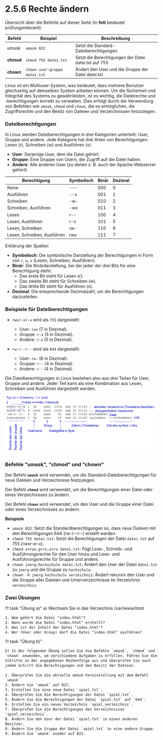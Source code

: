# 2.5.6 Rechte ändern

Übersicht über die Befehle auf dieser Seite  (in **fett** bedeutet prüfungsrelevant):

| Befehl | Beispiel | Beschreibung |
|--------|----------|--------------|
| umask  | `umask 022` | Setzt die Standard-Dateiberechtigungen |
| **chmod**  | `chmod 755 datei.txt` | Setzt die Berechtigungen der Datei datei.txt auf 755 |
| **chown**  | `chown user:gruppe datei.txt` | Ändert den User und die Gruppe der Datei datei.txt |

Linux ist ein Multiuser-System, was bedeutet, dass mehrere Benutzer gleichzeitig auf demselben System arbeiten können. Um die Sicherheit und Integrität des Systems zu gewährleisten, ist es wichtig, die Dateirechte und -berechtigungen korrekt zu verwalten. Dies erfolgt durch die Verwendung von Befehlen wie `umask`, `chmod` und `chown`, die es ermöglichen, die Zugriffsrechte und den Besitz von Dateien und Verzeichnissen festzulegen.

### Dateiberechtigungen

In Linux werden Dateiberechtigungen in drei Kategorien unterteilt: User, Gruppe und andere. Jede Kategorie hat drei Arten von Berechtigungen: Lesen (r), Schreiben (w) und Ausführen (x).

- **User**: Derjenige User, dem die Datei gehört.
- **Gruppe**: Eine Gruppe von Usern, die Zugriff auf die Datei haben.
- **Andere**: Alle anderen User (zu denen z. B. auch der Apache-Webserver gehört)


| Berechtigung | Symbolisch | Binär | Dezimal |
|--------------|------------|-------|---------|
| Keine        | ---        | 000   | 0       |
| Ausführen    | --x        | 001   | 1       |
| Schreiben    | -w-        | 010   | 2       |
| Schreiben, Ausführen | -wx | 011   | 3       |
| Lesen        | r--        | 100   | 4       |
| Lesen, Ausführen | r-x    | 101   | 5       |
| Lesen, Schreiben | rw-    | 110   | 6       |
| Lesen, Schreiben, Ausführen | rwx | 111   | 7       |

Erklärung der Spalten

- **Symbolisch**: Die symbolische Darstellung der Berechtigungen in Form von `r`, `w`, `x` (Lesen, Schreiben, Ausführen).
- **Binär**: Die Binärdarstellung, bei der jeder der drei Bits für eine Berechtigung steht:
  - Das erste Bit steht für Lesen (r).
  - Das zweite Bit steht für Schreiben (w).
  - Das dritte Bit steht für Ausführen (x).
- **Dezimal**: Die entsprechende Dezimalzahl, um die Berechtigungen darzustellen. 

### Beispiele für Dateiberechtigungen

- `rwxr-xr-x` wird als `755` dargestellt:
    - User: `rwx` (7 in Dezimal).
    - Gruppe: `r-x` (5 in Dezimal).
    - Andere: `r-x` (5 in Dezimal).

- `rw-r--r--` wird als `644` dargestellt:
    - User: `rw-` (6 in Dezimal).
    - Gruppe: `r--` (4 in Dezimal).
    - Andere: `r--` (4 in Dezimal).

Die Dateiberechtigungen in Linux bestehen also aus drei Teilen für User, Gruppe und andere. Jeder Teil kann als eine Kombination aus Lesen, Schreiben und Ausführen dargestellt werden. 

![Linux Rechte](./media/linux-Rechte.png)

### Befehle "**umask**", "**chmod**" und "**chown**"

Der Befehl **`umask`** wird verwendet, um die Standard-Dateiberechtigungen für neue Dateien und Verzeichnisse festzulegen. 

Der Befehl **`chmod`** wird verwendet, um die Berechtigungen einer Datei oder eines Verzeichnisses zu ändern.

Der Befehl **`chown`** wird verwendet, um den User und die Gruppe einer Datei oder eines Verzeichnisses zu ändern.

**Beispiele**

- `umask 022`: Setzt die Standardberechtigungen so, dass neue Dateien mit den Berechtigungen 644 (rw-r--r--) erstellt werden.
- `chmod 755 datei.txt`: Setzt die Berechtigungen der Datei `datei.txt` auf 755 (rwxr-xr-x).
- `chmod u+rwx,g+rx,o+rx datei.txt`: Fügt Lese-, Schreib- und Ausführungsrechte für den User hinzu und Lese- und Ausführungsrechte für Gruppe und andere.
- `chown joerg:hochschule datei.txt`: Ändert den User der Datei `datei.txt` zu `joerg` und die Gruppe zu `hochschule`.
- `chown -R joerg:hochschule verzeichnis`: Ändert rekursiv den User und die Gruppe aller Dateien und Unterverzeichnisse im Verzeichnis `verzeichnis`.


### Zwei Übungen

!!! task "Übung a)"
    a) Wechseln Sie in das Verzeichnis /var/www/html

    1. Wem gehört die Datei "index.html"?
    2. Wann wurde die Datei "index.html" erstellt?
    3. Was ist der Inhalt der Datei "index.html"?
    4. Wer (User oder Group) darf die Datei "index.html" ausführen?

!!! task "Übung b)"

    b) In der folgenden Übung sollen Sie die Befehle `umask`, `chmod` und `chown` anwenden, um verschiedene Aufgaben zu erfüllen. Führen Sie die Schritte in der angegebenen Reihenfolge aus und überprüfen Sie nach jedem Schritt die Berechtigungen und den Besitz der Dateien.

    1. Überprüfen Sie die aktuelle umask-Voreinstellung mit dem Befehl `umask`
    2. Ändern Sie `umask` auf 027.
    3. Erstellen Sie eine neue Datei `spiel.txt`.
    4. Überprüfen Sie die Berechtigungen der Datei `spiel.txt`.
    5. Ändern Sie die Berechtigungen der Datei `spiel.txt` auf `644`.
    6. Erstellen Sie ein neues Verzeichnis `spiel_verzeichnis`.
    7. Überprüfen Sie die Berechtigungen des Verzeichnisses `spiel_verzeichnis`.
    8. Ändern Sie den User der Datei `spiel.txt` in einen anderen Besitzer.
    8. Ändern Sie die Gruppe der Datei `spiel.txt` in eine andere Gruppe.
    9. Ändern Sie `umask` wieder auf 022.
